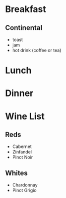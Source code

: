 # Breakfast 
## Continental
- toast
- jam
- hot drink (coffee or tea)

# Lunch

# Dinner

# Wine List
## Reds
- Cabernet
- Zinfandel
- Pinot Noir
## Whites
- Chardonnay
- Pinot Grigio

